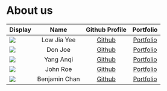 # About us

Display | Name | Github Profile | Portfolio 
--------|:----:|:--------------:|:---------:
![](https://via.placeholder.com/100.png?text=Photo) | Low Jia Yee | [Github](https://github.com/lowjiayee) | [Portfolio](docs/team/lowjiayee.md)
![](https://via.placeholder.com/100.png?text=Photo) | Don Joe | [Github](https://github.com/) | [Portfolio](docs/team/johndoe.md)
![](https://via.placeholder.com/100.png?text=Photo) | Yang Anqi | [Github](https://github.com/anqi-nus) | [Portfolio](docs/team/johndoe.md)
![](https://via.placeholder.com/100.png?text=Photo) | John Roe | [Github](https://github.com/) | [Portfolio](docs/team/johndoe.md)
![](https://via.placeholder.com/100.png?text=Photo) | Benjamin Chan | [Github](https://github.com/benchan911) | [Portfolio](docs/team/johndoe.md)
